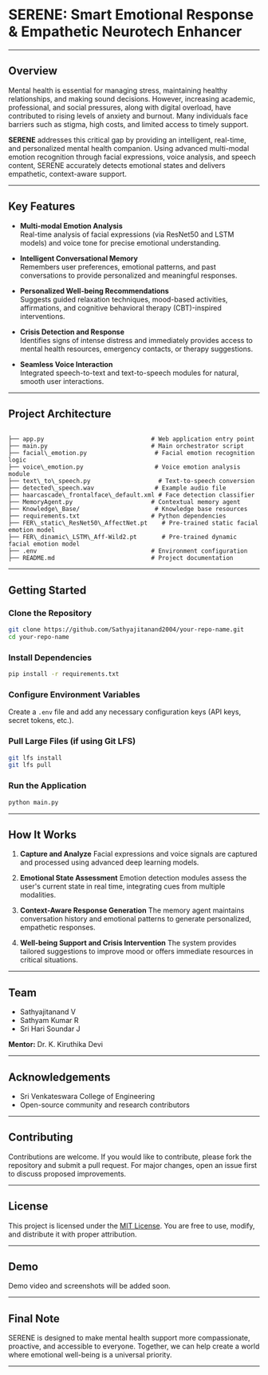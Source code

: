


# SERENE: Smart Emotional Response & Empathetic Neurotech Enhancer



---

## Overview

Mental health is essential for managing stress, maintaining healthy relationships, and making sound decisions. However, increasing academic, professional, and social pressures, along with digital overload, have contributed to rising levels of anxiety and burnout. Many individuals face barriers such as stigma, high costs, and limited access to timely support.

**SERENE** addresses this critical gap by providing an intelligent, real-time, and personalized mental health companion. Using advanced multi-modal emotion recognition through facial expressions, voice analysis, and speech content, SERENE accurately detects emotional states and delivers empathetic, context-aware support.

---

## Key Features

- **Multi-modal Emotion Analysis**  
  Real-time analysis of facial expressions (via ResNet50 and LSTM models) and voice tone for precise emotional understanding.

- **Intelligent Conversational Memory**  
  Remembers user preferences, emotional patterns, and past conversations to provide personalized and meaningful responses.

- **Personalized Well-being Recommendations**  
  Suggests guided relaxation techniques, mood-based activities, affirmations, and cognitive behavioral therapy (CBT)-inspired interventions.

- **Crisis Detection and Response**  
  Identifies signs of intense distress and immediately provides access to mental health resources, emergency contacts, or therapy suggestions.

- **Seamless Voice Interaction**  
  Integrated speech-to-text and text-to-speech modules for natural, smooth user interactions.

---

## Project Architecture

```

├── app.py                              # Web application entry point
├── main.py                             # Main orchestrator script
├── facial\_emotion.py                   # Facial emotion recognition logic
├── voice\_emotion.py                    # Voice emotion analysis module
├── text\_to\_speech.py                   # Text-to-speech conversion
├── detected\_speech.wav                 # Example audio file
├── haarcascade\_frontalface\_default.xml # Face detection classifier
├── MemoryAgent.py                      # Contextual memory agent
├── Knowledge\_Base/                     # Knowledge base resources
├── requirements.txt                    # Python dependencies
├── FER\_static\_ResNet50\_AffectNet.pt    # Pre-trained static facial emotion model
├── FER\_dinamic\_LSTM\_Aff-Wild2.pt       # Pre-trained dynamic facial emotion model
├── .env                                # Environment configuration
├── README.md                           # Project documentation

````

---

## Getting Started

### Clone the Repository

```bash
git clone https://github.com/Sathyajitanand2004/your-repo-name.git
cd your-repo-name
````

### Install Dependencies

```bash
pip install -r requirements.txt
```

### Configure Environment Variables

Create a `.env` file and add any necessary configuration keys (API keys, secret tokens, etc.).

### Pull Large Files (if using Git LFS)

```bash
git lfs install
git lfs pull
```

### Run the Application

```bash
python main.py
```

---

## How It Works

1. **Capture and Analyze**
   Facial expressions and voice signals are captured and processed using advanced deep learning models.

2. **Emotional State Assessment**
   Emotion detection modules assess the user's current state in real time, integrating cues from multiple modalities.

3. **Context-Aware Response Generation**
   The memory agent maintains conversation history and emotional patterns to generate personalized, empathetic responses.

4. **Well-being Support and Crisis Intervention**
   The system provides tailored suggestions to improve mood or offers immediate resources in critical situations.

---

## Team

* Sathyajitanand V
* Sathyam Kumar R
* Sri Hari Soundar J

**Mentor:** Dr. K. Kiruthika Devi

---

## Acknowledgements

* Sri Venkateswara College of Engineering
* Open-source community and research contributors

---

## Contributing

Contributions are welcome. If you would like to contribute, please fork the repository and submit a pull request. For major changes, open an issue first to discuss proposed improvements.

---

## License

This project is licensed under the [MIT License](LICENSE). You are free to use, modify, and distribute it with proper attribution.

---

## Demo

Demo video and screenshots will be added soon.

---

## Final Note

SERENE is designed to make mental health support more compassionate, proactive, and accessible to everyone. Together, we can help create a world where emotional well-being is a universal priority.

---


